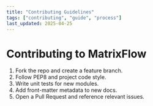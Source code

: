 ```yaml
---
title: "Contributing Guidelines"
tags: ["contributing", "guide", "process"]
last_updated: 2025-04-25
---
```


# Contributing to MatrixFlow

1. Fork the repo and create a feature branch.
2. Follow PEP8 and project code style.
3. Write unit tests for new modules.
4. Add front-matter metadata to new docs.
5. Open a Pull Request and reference relevant issues.
